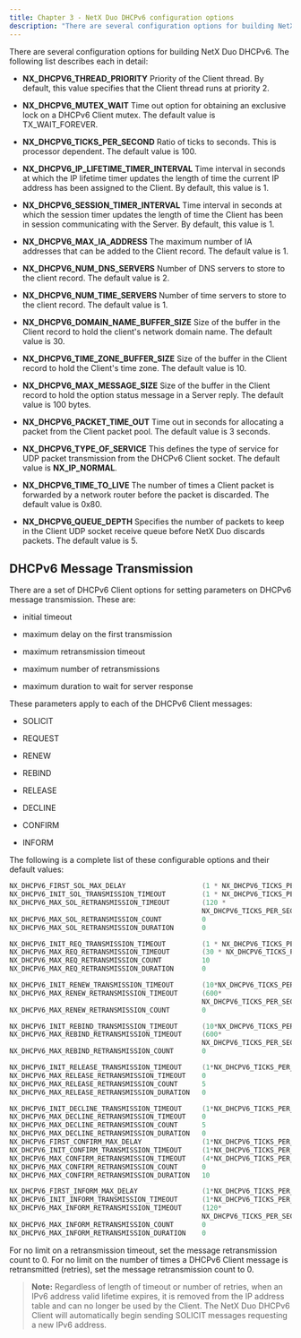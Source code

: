 ```yaml
---
title: Chapter 3 - NetX Duo DHCPv6 configuration options
description: "There are several configuration options for building NetX Duo DHCPv6."
---
```



There are several configuration options for building NetX Duo DHCPv6. The following list describes each in detail:  
  
  
- **NX_DHCPV6_THREAD_PRIORITY** Priority of the Client thread. By   default, this value specifies that   the Client thread runs at priority   2.

- **NX_DHCPV6_MUTEX_WAIT** Time out option for obtaining an exclusive lock on a DHCPv6 Client mutex. The default value is TX_WAIT_FOREVER.

- **NX_DHCPV6_TICKS_PER_SECOND** Ratio of ticks to seconds. This is processor dependent. The default value is 100.

- **NX_DHCPV6_IP_LIFETIME_TIMER_INTERVAL**  Time interval in seconds at which the IP lifetime timer updates the length of time the current IP address has been assigned to the Client. By default, this value is 1.

- **NX_DHCPV6_SESSION_TIMER_INTERVAL**  Time interval in seconds at which the session timer updates the length of time the Client has been in session communicating with the Server. By default, this value is 1.

- **NX_DHCPV6_MAX_IA_ADDRESS** The maximum number of IA addresses that can be added to the Client record. The default value is 1. 

- **NX_DHCPV6_NUM_DNS_SERVERS** Number of DNS servers to store to the client record. The default value is 2.

- **NX_DHCPV6_NUM_TIME_SERVERS** Number of time servers to store to the client record. The default value is 1.

- **NX_DHCPV6_DOMAIN_NAME_BUFFER_SIZE**  Size of the buffer in the Client record to hold the client's network domain name. The default value is 30.

- **NX_DHCPV6_TIME_ZONE_BUFFER_SIZE**  Size of the buffer in the Client record to hold the Client's time zone. The default value is 10.

- **NX_DHCPV6_MAX_MESSAGE_SIZE** Size of the buffer in the Client record to hold the option status message in a Server reply. The default value is 100 bytes.

- **NX_DHCPV6_PACKET_TIME_OUT** Time out in seconds for allocating a packet from the Client packet pool. The default value is 3 seconds.

- **NX_DHCPV6_TYPE_OF_SERVICE** This defines the type of service for UDP packet transmission from the DHCPv6 Client socket. The default value is **NX_IP_NORMAL**.

- **NX_DHCPV6_TIME_TO_LIVE** The number of times a Client packet is forwarded by a network router before the packet is discarded. The default value is 0x80.

- **NX_DHCPV6_QUEUE_DEPTH** Specifies the number of packets to keep in the Client UDP socket receive queue before NetX Duo discards packets. The default value is 5.

## DHCPv6 Message Transmission

There are a set of DHCPv6 Client options for setting parameters on DHCPv6 message transmission. These are: 

  - initial timeout

  - maximum delay on the first transmission

  - maximum retransmission timeout 

  - maximum number of retransmissions 

  - maximum duration to wait for server response

These parameters apply to each of the DHCPv6 Client messages:

- SOLICIT

- REQUEST

- RENEW

- REBIND

- RELEASE

- DECLINE

- CONFIRM

- INFORM

The following is a complete list of these configurable options and their default values:

```C
NX_DHCPV6_FIRST_SOL_MAX_DELAY                  	(1 * NX_DHCPV6_TICKS_PER_SECOND) 
NX_DHCPV6_INIT_SOL_TRANSMISSION_TIMEOUT         (1 * NX_DHCPV6_TICKS_PER_SECOND) 
NX_DHCPV6_MAX_SOL_RETRANSMISSION_TIMEOUT        (120 *
                                                NX_DHCPV6_TICKS_PER_SECOND) 
NX_DHCPV6_MAX_SOL_RETRANSMISSION_COUNT          0
NX_DHCPV6_MAX_SOL_RETRANSMISSION_DURATION       0

NX_DHCPV6_INIT_REQ_TRANSMISSION_TIMEOUT         (1 * NX_DHCPV6_TICKS_PER_SECOND) 
NX_DHCPV6_MAX_REQ_RETRANSMISSION_TIMEOUT        (30 * NX_DHCPV6_TICKS_PER_SECOND) 
NX_DHCPV6_MAX_REQ_RETRANSMISSION_COUNT          10
NX_DHCPV6_MAX_REQ_RETRANSMISSION_DURATION       0

NX_DHCPV6_INIT_RENEW_TRANSMISSION_TIMEOUT       (10*NX_DHCPV6_TICKS_PER_SECOND)     
NX_DHCPV6_MAX_RENEW_RETRANSMISSION_TIMEOUT      (600*   
                                                NX_DHCPV6_TICKS_PER_SECOND)  
NX_DHCPV6_MAX_RENEW_RETRANSMISSION_COUNT        0

NX_DHCPV6_INIT_REBIND_TRANSMISSION_TIMEOUT      (10*NX_DHCPV6_TICKS_PER_SECOND)     
NX_DHCPV6_MAX_REBIND_RETRANSMISSION_TIMEOUT     (600*  
                                                NX_DHCPV6_TICKS_PER_SECOND)  
NX_DHCPV6_MAX_REBIND_RETRANSMISSION_COUNT       0 

NX_DHCPV6_INIT_RELEASE_TRANSMISSION_TIMEOUT     (1*NX_DHCPV6_TICKS_PER_SECOND)
NX_DHCPV6_MAX_RELEASE_RETRANSMISSION_TIMEOUT    0 
NX_DHCPV6_MAX_RELEASE_RETRANSMISSION_COUNT      5  
NX_DHCPV6_MAX_RELEASE_RETRANSMISSION_DURATION   0

NX_DHCPV6_INIT_DECLINE_TRANSMISSION_TIMEOUT     (1*NX_DHCPV6_TICKS_PER_SECOND)
NX_DHCPV6_MAX_DECLINE_RETRANSMISSION_TIMEOUT    0
NX_DHCPV6_MAX_DECLINE_RETRANSMISSION_COUNT      5  
NX_DHCPV6_MAX_DECLINE_RETRANSMISSION_DURATION   0
NX_DHCPV6_FIRST_CONFIRM_MAX_DELAY               (1*NX_DHCPV6_TICKS_PER_SECOND)
NX_DHCPV6_INIT_CONFIRM_TRANSMISSION_TIMEOUT     (1*NX_DHCPV6_TICKS_PER_SECOND)
NX_DHCPV6_MAX_CONFIRM_RETRANSMISSION_TIMEOUT    (4*NX_DHCPV6_TICKS_PER_SECOND)
NX_DHCPV6_MAX_CONFIRM_RETRANSMISSION_COUNT      0  
NX_DHCPV6_MAX_CONFIRM_RETRANSMISSION_DURATION   10

NX_DHCPV6_FIRST_INFORM_MAX_DELAY                (1*NX_DHCPV6_TICKS_PER_SECOND)
NX_DHCPV6_INIT_INFORM_TRANSMISSION_TIMEOUT      (1*NX_DHCPV6_TICKS_PER_SECOND)
NX_DHCPV6_MAX_INFORM_RETRANSMISSION_TIMEOUT     (120*   
                                                NX_DHCPV6_TICKS_PER_SECOND)
NX_DHCPV6_MAX_INFORM_RETRANSMISSION_COUNT       0 
NX_DHCPV6_MAX_INFORM_RETRANSMISSION_DURATION    0
```

For no limit on a retransmission timeout, set the message retransmission count to 0. For no limit on the number of times a DHCPv6 Client message is retransmitted (retries), set the message retransmission count to 0.

> **Note:** Regardless of length of timeout or number of retries, when an IPv6 address valid lifetime expires, it is removed from the IP address table and can no longer be used by the Client. The NetX Duo DHCPv6 Client will automatically begin sending SOLICIT messages requesting a new IPv6 address.